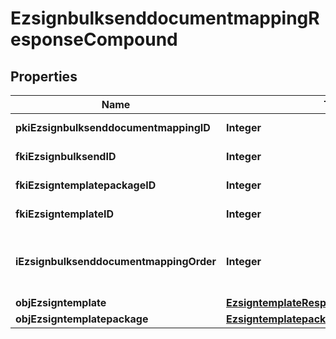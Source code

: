 

# EzsignbulksenddocumentmappingResponseCompound

## Properties

Name | Type | Description | Notes
------------ | ------------- | ------------- | -------------
**pkiEzsignbulksenddocumentmappingID** | **Integer** | The unique ID of the Ezsignbulksenddocumentmapping. | 
**fkiEzsignbulksendID** | **Integer** | The unique ID of the Ezsignbulksend | 
**fkiEzsigntemplatepackageID** | **Integer** | The unique ID of the Ezsigntemplatepackage |  [optional]
**fkiEzsigntemplateID** | **Integer** | The unique ID of the Ezsigntemplate |  [optional]
**iEzsignbulksenddocumentmappingOrder** | **Integer** | The order in which the Ezsigntemplate or Ezsigntemplatepackage will be presented to the signatory in the Ezsignfolder. | 
**objEzsigntemplate** | [**EzsigntemplateResponseCompound**](EzsigntemplateResponseCompound.md) |  |  [optional]
**objEzsigntemplatepackage** | [**EzsigntemplatepackageResponseCompound**](EzsigntemplatepackageResponseCompound.md) |  |  [optional]




